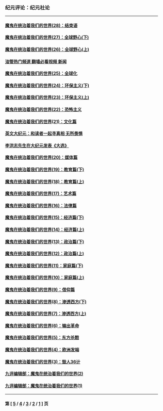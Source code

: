 ### 纪元评论：纪元社论
---
#### [魔鬼在统治着我们的世界(28)：结束语](../../pages/nsc422/n10936246.md?10090330) 
#### [魔鬼在统治着我们的世界(27)：全球野心(下)](../../pages/nsc422/n10928319.md?10090330) 
#### [魔鬼在统治着我们的世界(26)：全球野心(上)](../../pages/nsc422/n10900318.md?10090330) 
#### [油管热门频道 翻墙必看视频 新闻](ok?10090330)
#### [魔鬼在统治着我们的世界(25)：全球化](../../pages/nsc422/n10788205.md?10090330) 
#### [魔鬼在统治着我们的世界(24)：环保主义(下)](../../pages/nsc422/n10695307.md?10090330) 
#### [魔鬼在统治着我们的世界(23)：环保主义(上)](../../pages/nsc422/n10688613.md?10090330) 
#### [魔鬼在统治着我们的世界(22)：恐怖主义](../../pages/nsc422/n10614727.md?10090330) 
#### [魔鬼在统治着我们的世界(21)：文化篇](../../pages/nsc422/n10597706.md?10090330) 
#### [英文大纪元：和读者一起寻真相 无所畏惧](../../pages/nsc422/n12542027.md?10090330) 
#### [李洪志先生在大纪元发表《大选》](../../pages/nsc422/n12534746.md?10090330) 
#### [魔鬼在统治着我们的世界(20)：媒体篇](../../pages/nsc422/n10586579.md?10090330) 
#### [魔鬼在统治着我们的世界(19)：教育篇(下)](../../pages/nsc422/n10564808.md?10090330) 
#### [魔鬼在统治着我们的世界(18)：教育篇(上)](../../pages/nsc422/n10526970.md?10090330) 
#### [魔鬼在统治着我们的世界(17)：艺术篇](../../pages/nsc422/n10499093.md?10090330) 
#### [魔鬼在统治着我们的世界(16)：法律篇](../../pages/nsc422/n10485969.md?10090330) 
#### [魔鬼在统治着我们的世界(15)：经济篇(下)](../../pages/nsc422/n10469975.md?10090330) 
#### [魔鬼在统治着我们的世界(14)：经济篇(上)](../../pages/nsc422/n10457370.md?10090330) 
#### [魔鬼在统治着我们的世界(13)：政治篇(下)](../../pages/nsc422/n10448270.md?10090330) 
#### [魔鬼在统治着我们的世界(12)：政治篇(上)](../../pages/nsc422/n10444576.md?10090330) 
#### [魔鬼在统治着我们的世界(11)：家庭篇(下)](../../pages/nsc422/n10440961.md?10090330) 
#### [魔鬼在统治着我们的世界(10)：家庭篇(上)](../../pages/nsc422/n10435448.md?10090330) 
#### [魔鬼在统治着我们的世界(9)：信仰篇](../../pages/nsc422/n10432159.md?10090330) 
#### [魔鬼在统治着我们的世界(8)：渗透西方(下)](../../pages/nsc422/n10429603.md?10090330) 
#### [魔鬼在统治着我们的世界(7)：渗透西方(上)](../../pages/nsc422/n10426013.md?10090330) 
#### [魔鬼在统治着我们的世界(6)：输出革命](../../pages/nsc422/n10421536.md?10090330) 
#### [魔鬼在统治着我们的世界(5)：东方杀戮](../../pages/nsc422/n10417707.md?10090330) 
#### [魔鬼在统治着我们的世界(4)：欧洲发端](../../pages/nsc422/n10414890.md?10090330) 
#### [魔鬼在统治着我们的世界(3)：毁人36计](../../pages/nsc422/n10411583.md?10090330) 
#### [九评编辑部：魔鬼在统治着我们的世界(2)](../../pages/nsc422/n10410036.md?10090330) 
#### [九评编辑部：魔鬼在统治着我们的世界(1)](../../pages/nsc422/n10406825.md?10090330) 

---
#### 第 [ [5](./5.md?10090330) / [4](./4.md?10090330) / [3](./3.md?10090330) / [2](./2.md?10090330) / [1](./1.md?10090330) ] 页
